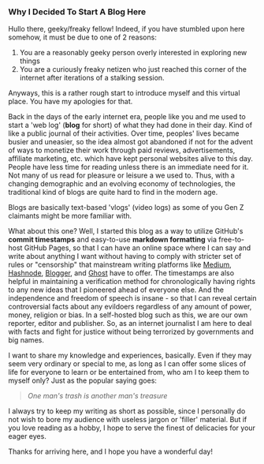 ### Why I Decided To Start A Blog Here

Hullo there, geeky/freaky fellow! Indeed, if you have stumbled upon here somehow, it must be due to one of 2 reasons:
1. You are a reasonably geeky person overly interested in exploring new things
2. You are a curiously freaky netizen who just reached this corner of the internet after iterations of a stalking session.

Anyways, this is a rather rough start to introduce myself and this virtual place. You have my apologies for that.

Back in the days of the early internet era, people like you and me used to start a 'web log' (**blog** for short) of what they had done in their day. Kind of like a public journal of their activities. Over time, peoples' lives became busier and uneasier, so the idea almost got abandoned if not for the advent of ways to monetize their work through paid reviews, advertisements, affiliate marketing, etc. which have kept personal websites alive to this day. People have less time for reading unless there is an immediate need for it. Not many of us read for pleasure or leisure a we used to. Thus, with a changing demographic and an evolving economy of technologies, the traditional kind of blogs are quite hard to find in the modern age.

Blogs are basically text-based 'vlogs' (video logs) as some of you Gen Z claimants might be more familiar with.

What about this one? Well, I started this blog as a way to utilize GitHub's **commit timestamps** and easy-to-use **markdown formatting** via free-to-host GitHub Pages, so that I can have an online space where I can say and write about anything I want without having to comply with stricter set of rules or "censorship" that mainstream writing platforms like [Medium](https://medium.com/), [Hashnode](https://hashnode.com/), [Blogger](https://www.blogger.com/), and [Ghost](https://ghost.org/) have to offer. The timestamps are also helpful in maintaining a verification method for chronologically having rights to any new ideas that I pioneered ahead of everyone else. And the independence and freedom of speech is insane - so that I can reveal certain controversial facts about any evildoers regardless of any amount of power, money, religion or bias. In a self-hosted blog such as this, we are our own reporter, editor and publisher. So, as an internet journalist I am here to deal with facts and fight for justice without being terrorized by governments and big names.

I want to share my knowledge and experiences, basically. Even if they may seem very ordinary or special to me, as long as I can offer some slices of life for everyone to learn or be entertained from, who am I to keep them to myself only? Just as the popular saying goes:

> *One man's trash is another man's treasure*

I always try to keep my writing as short as possible, since I personally do not wish to bore my audience with useless jargon or 'filler' material. But if you love reading as a hobby, I hope to serve the finest of delicacies for your eager eyes.

Thanks for arriving here, and I hope you have a wonderful day!
